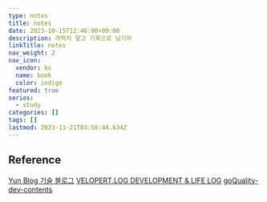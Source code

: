 ```yaml
---
type: notes
title: notes
date: 2023-10-15T12:46:00+09:00
description: 까먹지 말고 기록으로 남기자
linkTitle: notes
nav_weight: 2
nav_icon:
  vendor: bs
  name: book
  color: indigo
featured: true
series:
  - study
categories: []
tags: []
lastmod: 2023-11-21T03:58:44.634Z
---
```


## Reference

[Yun Blog 기술 블로그](https://cheese10yun.github.io/)
[VELOPERT.LOG DEVELOPMENT & LIFE LOG](https://velopert.com/3704)
[goQuality-dev-contents](https://github.com/Integerous/goQuality-dev-contents)
